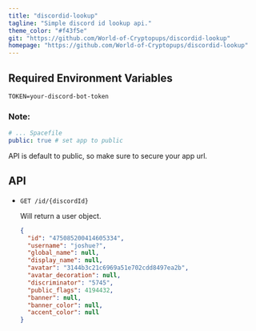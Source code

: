 ```yaml
---
title: "discordid-lookup"
tagline: "Simple discord id lookup api."
theme_color: "#f43f5e"
git: "https://github.com/World-of-Cryptopups/discordid-lookup"
homepage: "https://github.com/World-of-Cryptopups/discordid-lookup"
---
```


## Required Environment Variables

```
TOKEN=your-discord-bot-token
```

### Note:

```yaml
# ... Spacefile
public: true # set app to public
```

API is default to public, so make sure to secure your app url.

## API

- `GET /id/{discordId}`

  Will return a user object.

  ```json
  {
    "id": "475085200414605334",
    "username": "joshue?",
    "global_name": null,
    "display_name": null,
    "avatar": "3144b3c21c6969a51e702cdd8497ea2b",
    "avatar_decoration": null,
    "discriminator": "5745",
    "public_flags": 4194432,
    "banner": null,
    "banner_color": null,
    "accent_color": null
  }
  ```
